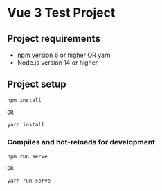 # Vue 3 Test Project

## Project requirements
 - npm version 6 or higher OR yarn
 - Node.js version 14 or higher

## Project setup
```
npm install

OR

yarn install
```

### Compiles and hot-reloads for development
```
npm run serve

OR

yarn run serve
```